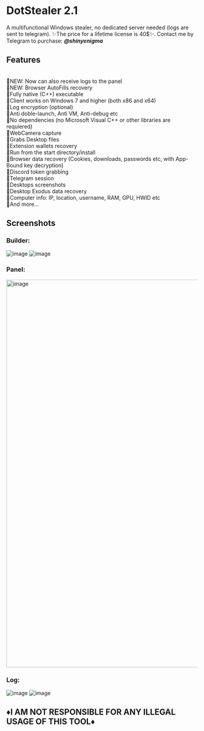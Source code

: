 # DotStealer 2.1
A multifunctional Windows stealer, no dedicated server needed (logs are sent to telegram). ✨The price for a lifetime license is 40$✨. Contact me by Telegram to purchase: **<em>@shinyenigma</em>**

## Features 
<br>🔹NEW: Now can also receive logs to the panel
<br>🔹NEW: Browser AutoFills recovery
<br>🔸Fully native (C++) executable
<br>🔸Client works on Windows 7 and higher (both x86 and x64)
<br>🔸Log encryption (optional)
<br>🔸Anti doble-launch, Anti VM, Anti-debug etc
<br>🔸No dependencies (no Microsoft Visual C++ or other libraries are requiered)
<br>🔸WebCamera capture
<br>🔸Grabs Desktop files
<br>🔸Extension wallets recovery
<br>🔸Run from the start directory/install
<br>🔸Browser data recovery (Cookies, downloads, passwords etc, with App-Bound key decryption)
<br>🔸Discord token grabbing
<br>🔸Telegram session
<br>🔸Desktops screenshots
<br>🔸Desktop Exodus data recovery
<br>🔸Computer info: IP, location, username, RAM, GPU, HWID etc
<br>🔸And more...

## Screenshots
### Builder:
![image](https://github.com/user-attachments/assets/69144430-0c7d-4606-ad7c-6e0ed3bd8b9c)
![image](https://github.com/user-attachments/assets/783610ac-1fcb-42c9-b34c-3c271ef6c74c)

### Panel:
<img width="1163" height="1018" alt="image" src="https://github.com/user-attachments/assets/4975f2e7-f2c3-43f2-a896-c6ccd3ee9777" />

### Log:
![image](https://github.com/user-attachments/assets/865a05aa-8030-44ba-b77d-0f11f403adec)
![image](https://github.com/user-attachments/assets/e8121b6d-a029-4bbe-8506-9992c81057ac)


## ♦️I AM NOT RESPONSIBLE FOR ANY ILLEGAL USAGE OF THIS TOOL♦️
